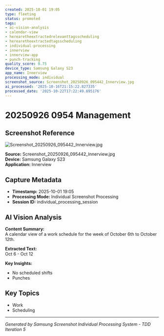 ```yaml
---
created: 2025-10-01 19:05
type: fleeting
status: promoted
tags:
- ai-vision-analysis
- calendar-view
- herearetheextractedrelevanttagsscheduling
- herearetheextractedtagsscheduling
- individual-processing
- innerview
- innerview-app
- punch-tracking
quality_score: 0.75
device_type: Samsung Galaxy S23
app_name: Innerview
processing_mode: individual
screenshot_source: Screenshot_20250926_095442_Innerview.jpg
ai_processed: '2025-10-16T21:15:22.827335'
processed_date: '2025-10-22T17:22:49.695176'
---
```


# 20250926 0954 Management
## Screenshot Reference

![Screenshot_20250926_095442_Innerview.jpg](/Users/thaddius/Library/CloudStorage/OneDrive-Personal/backlog/Pictures/Screenshots/Screenshot_20250926_095442_Innerview.jpg)

**Source:** Screenshot_20250926_095442_Innerview.jpg  
**Device:** Samsung Galaxy S23  
**Application:** Innerview  

## Capture Metadata

- **Timestamp:** 2025-10-01 19:05
- **Processing Mode:** Individual Screenshot Processing
- **Session ID:** individual_processing_session

## AI Vision Analysis

**Content Summary:**  
A calendar view of a work schedule for the week of October 6th to October 12th.

**Extracted Text:**  
Oct 6 - Oct 12

**Key Insights:**  
- No scheduled shifts
- Punches

## Key Topics

- Work
- Scheduling

---

*Generated by Samsung Screenshot Individual Processing System - TDD Iteration 5*

